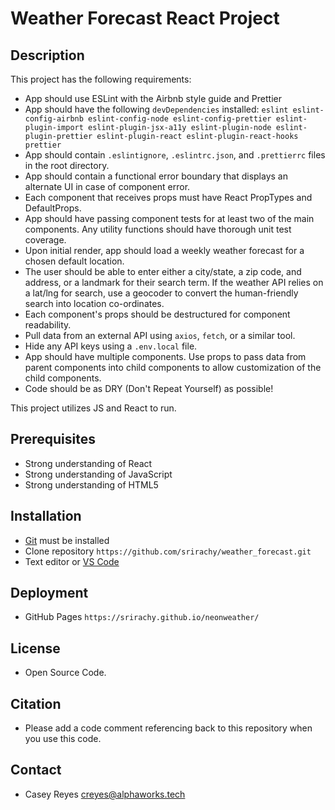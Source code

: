 # Weather Forecast React Project

## Description
This project has the following requirements:
- App should use ESLint with the Airbnb style guide and Prettier
- App should have the following `devDependencies` installed: `eslint eslint-config-airbnb eslint-config-node eslint-config-prettier eslint-plugin-import eslint-plugin-jsx-a11y eslint-plugin-node eslint-plugin-prettier eslint-plugin-react eslint-plugin-react-hooks prettier`
- App should contain `.eslintignore`, `.eslintrc.json`, and `.prettierrc` files in the root directory.
- App should contain a functional error boundary that displays an alternate UI in case of component error.
- Each component that receives props must have React PropTypes and DefaultProps.
- App should have passing component tests for at least two of the main components. Any utility functions should have thorough unit test coverage.
- Upon initial render, app should load a weekly weather forecast for a chosen default location.
- The user should be able to enter either a city/state, a zip code, and address, or a landmark for their search term. If the weather API relies on a lat/lng for search, use a geocoder to convert the human-friendly search into location co-ordinates.
- Each component's props should be destructured for component readability.
- Pull data from an external API using `axios`, `fetch`, or a similar tool.
- Hide any API keys using a `.env.local` file.
- App should have multiple components. Use props to pass data from parent components into child components to allow customization of the child components.
- Code should be as DRY (Don't Repeat Yourself) as possible!

This project utilizes JS and React to run.

## Prerequisites
- Strong understanding of React
- Strong understanding of JavaScript
- Strong understanding of HTML5

## Installation
- [Git](https://git-scm.com/) must be installed
- Clone repository `https://github.com/srirachy/weather_forecast.git`
- Text editor or [VS Code](https://code.visualstudio.com/)

## Deployment
- GitHub Pages `https://srirachy.github.io/neonweather/`

## License
- Open Source Code.

## Citation
- Please add a code comment referencing back to this repository when you use this code.

## Contact
- Casey Reyes creyes@alphaworks.tech